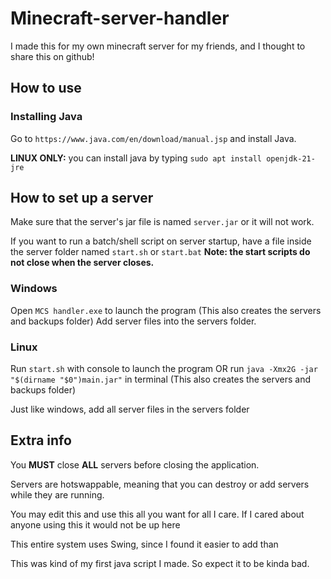 # Minecraft-server-handler
I made this for my own minecraft server for my friends, and I thought to share this on github!

## How to use

### Installing Java

Go to `https://www.java.com/en/download/manual.jsp` and install Java.

**LINUX ONLY:** you can install java by typing `sudo apt install openjdk-21-jre`

## How to set up a server

Make sure that the server's jar file is named `server.jar` or it will not work.

If you want to run a batch/shell script on server startup, have a file inside the server folder named `start.sh` or `start.bat`
**Note: the start scripts do not close when the server closes.**

### Windows


Open `MCS handler.exe` to launch the program (This also creates the servers and backups folder)
Add server files into the servers folder.

### Linux

Run `start.sh` with console to launch the program OR run `java -Xmx2G -jar "$(dirname "$0")main.jar"` in terminal  (This also creates the servers and backups folder)

Just like windows, add all server files in the servers folder

## Extra info

You **MUST** close **ALL** servers before closing the application.

Servers are hotswappable, meaning that you can destroy or add servers while they are running.

You may edit this and use this all you want for all I care. If I cared about anyone using this it would not be up here

This entire system uses Swing, since I found it easier to add than 

This was kind of my first java script I made. So expect it to be kinda bad.
